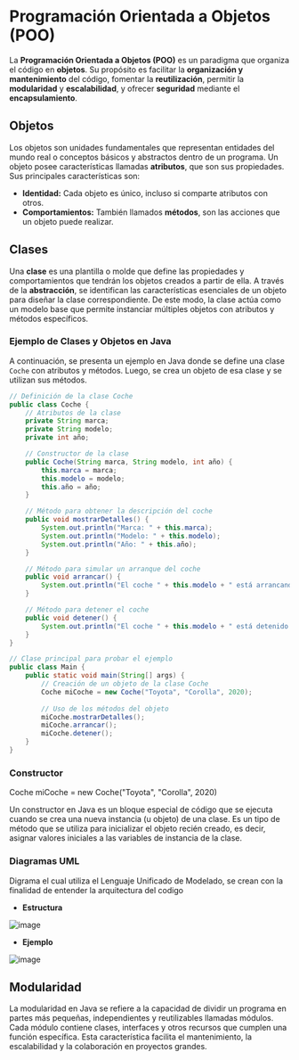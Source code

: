 # Programación Orientada a Objetos (POO)

La **Programación Orientada a Objetos (POO)** es un paradigma que organiza el código en **objetos**. Su propósito es facilitar la **organización y mantenimiento** del código, fomentar la **reutilización**, permitir la **modularidad** y **escalabilidad**, y ofrecer **seguridad** mediante el **encapsulamiento**.

## Objetos

Los objetos son unidades fundamentales que representan entidades del mundo real o conceptos básicos y abstractos dentro de un programa. Un objeto posee características llamadas **atributos**, que son sus propiedades. Sus principales características son:

- **Identidad:** Cada objeto es único, incluso si comparte atributos con otros.
- **Comportamientos:** También llamados **métodos**, son las acciones que un objeto puede realizar.

## Clases

Una **clase** es una plantilla o molde que define las propiedades y comportamientos que tendrán los objetos creados a partir de ella. A través de la **abstracción**, se identifican las características esenciales de un objeto para diseñar la clase correspondiente. De este modo, la clase actúa como un modelo base que permite instanciar múltiples objetos con atributos y métodos específicos.

### Ejemplo de Clases y Objetos en Java

A continuación, se presenta un ejemplo en Java donde se define una clase `Coche` con atributos y métodos. Luego, se crea un objeto de esa clase y se utilizan sus métodos.

```java
// Definición de la clase Coche
public class Coche {
    // Atributos de la clase
    private String marca;
    private String modelo;
    private int año;

    // Constructor de la clase
    public Coche(String marca, String modelo, int año) {
        this.marca = marca;
        this.modelo = modelo;
        this.año = año;
    }

    // Método para obtener la descripción del coche
    public void mostrarDetalles() {
        System.out.println("Marca: " + this.marca);
        System.out.println("Modelo: " + this.modelo);
        System.out.println("Año: " + this.año);
    }

    // Método para simular un arranque del coche
    public void arrancar() {
        System.out.println("El coche " + this.modelo + " está arrancando...");
    }

    // Método para detener el coche
    public void detener() {
        System.out.println("El coche " + this.modelo + " está detenido.");
    }
}

// Clase principal para probar el ejemplo
public class Main {
    public static void main(String[] args) {
        // Creación de un objeto de la clase Coche
        Coche miCoche = new Coche("Toyota", "Corolla", 2020);
        
        // Uso de los métodos del objeto
        miCoche.mostrarDetalles();
        miCoche.arrancar();
        miCoche.detener();
    }
}

```

### Constructor
Coche miCoche = new Coche("Toyota", "Corolla", 2020)


Un constructor en Java es un bloque especial de código que se ejecuta cuando se crea una nueva instancia (u objeto) de una clase. Es un tipo de método que se utiliza para inicializar el objeto recién creado, es decir, asignar valores iniciales a las variables de instancia de la clase.
### **Diagramas UML**

Digrama el cual utiliza el Lenguaje Unificado de Modelado, se crean con la finalidad de entender la arquitectura del codigo
- **Estructura**
  
![image](https://github.com/user-attachments/assets/4dda5642-c15b-4700-bc0d-ec0e0be45714)

- **Ejemplo**
  
![image](https://github.com/user-attachments/assets/05ce6a06-3c31-4328-ad2b-0dadf93c83d1)

## **Modularidad**

La modularidad en Java se refiere a la capacidad de dividir un programa en partes más pequeñas, independientes y reutilizables llamadas módulos. Cada módulo contiene clases, interfaces y otros recursos que cumplen una función específica. Esta característica facilita el mantenimiento, la escalabilidad y la colaboración en proyectos grandes.


